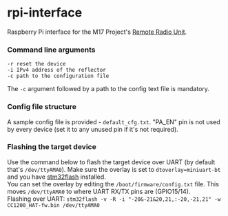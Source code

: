 # rpi-interface
Raspberry Pi interface for the M17 Project's [Remote Radio Unit](https://github.com/M17-Project/rru-rf-hw).

### Command line arguments
```
-r reset the device
-i IPv4 address of the reflector
-c path to the configuration file
```
The `-c` argument followed by a path to the config text file is mandatory.

### Config file structure
A sample config file is provided - `default_cfg.txt`.
"PA_EN" pin is not used by every device (set it to any unused pin if it's not required).

### Flashing the target device
Use the command below to flash the target device over UART (by default that's `/dev/ttyAMA0`).
Make sure the overlay is set to `dtoverlay=miniuart-bt` and you have [stm32flash](https://sourceforge.net/p/stm32flash/wiki/Home/) installed.<br>
You can set the overlay by editing the `/boot/firmware/config.txt` file. This moves `/dev/ttyAMA0` to where UART RX/TX pins are (GPIO15/14).<br>
Flashing over UART: `stm32flash -v -R -i "-20&-21&20,21,:-20,-21,21" -w CC1200_HAT-fw.bin /dev/ttyAMA0`
